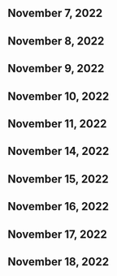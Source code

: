 ## November 7, 2022

## November 8, 2022

## November 9, 2022

## November 10, 2022

## November 11, 2022

## November 14, 2022

## November 15, 2022

## November 16, 2022

## November 17, 2022

## November 18, 2022
